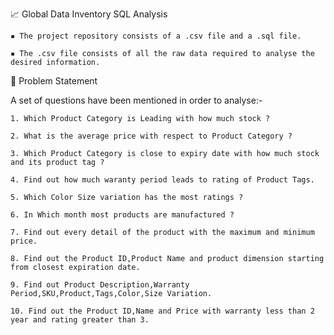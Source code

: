 📈 Global Data Inventory SQL Analysis

    ▪ The project repository consists of a .csv file and a .sql file.
    
    ▪ The .csv file consists of all the raw data required to analyse the desired information.
    

🎯 Problem Statement

   A set of questions have been mentioned in order to analyse:-
   
    1. Which Product Category is Leading with how much stock ?
    
    2. What is the average price with respect to Product Category ?
    
    3. Which Product Category is close to expiry date with how much stock and its product tag ?
    
    4. Find out how much waranty period leads to rating of Product Tags.
    
    5. Which Color Size variation has the most ratings ?
    
    6. In Which month most products are manufactured ?
    
    7. Find out every detail of the product with the maximum and minimum price.
    
    8. Find out the Product ID,Product Name and product dimension starting from closest expiration date.
    
    9. Find out Product Description,Warranty Period,SKU,Product,Tags,Color,Size Variation.
    
    10. Find out the Product ID,Name and Price with warranty less than 2 year and rating greater than 3.
    
